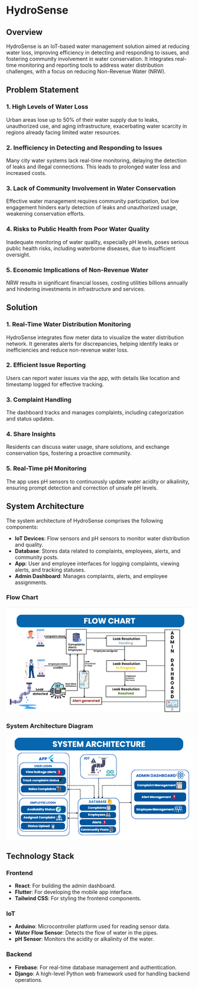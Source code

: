 # HydroSense

## Overview

HydroSense is an IoT-based water management solution aimed at reducing water loss, improving efficiency in detecting and responding to issues, and fostering community involvement in water conservation. It integrates real-time monitoring and reporting tools to address water distribution challenges, with a focus on reducing Non-Revenue Water (NRW).

## Problem Statement

### 1. High Levels of Water Loss
Urban areas lose up to 50% of their water supply due to leaks, unauthorized use, and aging infrastructure, exacerbating water scarcity in regions already facing limited water resources.

### 2. Inefficiency in Detecting and Responding to Issues
Many city water systems lack real-time monitoring, delaying the detection of leaks and illegal connections. This leads to prolonged water loss and increased costs.

### 3. Lack of Community Involvement in Water Conservation
Effective water management requires community participation, but low engagement hinders early detection of leaks and unauthorized usage, weakening conservation efforts.

### 4. Risks to Public Health from Poor Water Quality
Inadequate monitoring of water quality, especially pH levels, poses serious public health risks, including waterborne diseases, due to insufficient oversight.

### 5. Economic Implications of Non-Revenue Water
NRW results in significant financial losses, costing utilities billions annually and hindering investments in infrastructure and services.

## Solution

### 1. Real-Time Water Distribution Monitoring
HydroSense integrates flow meter data to visualize the water distribution network. It generates alerts for discrepancies, helping identify leaks or inefficiencies and reduce non-revenue water loss.

### 2. Efficient Issue Reporting
Users can report water issues via the app, with details like location and timestamp logged for effective tracking.

### 3. Complaint Handling
The dashboard tracks and manages complaints, including categorization and status updates.

### 4. Share Insights
Residents can discuss water usage, share solutions, and exchange conservation tips, fostering a proactive community.

### 5. Real-Time pH Monitoring
The app uses pH sensors to continuously update water acidity or alkalinity, ensuring prompt detection and correction of unsafe pH levels.

## System Architecture

The system architecture of HydroSense comprises the following components:

- **IoT Devices**: Flow sensors and pH sensors to monitor water distribution and quality.
- **Database**: Stores data related to complaints, employees, alerts, and community posts.
- **App**: User and employee interfaces for logging complaints, viewing alerts, and tracking statuses.
- **Admin Dashboard**: Manages complaints, alerts, and employee assignments.

### Flow Chart
![Flow Chart](hydrosense-flowchart.png)

### System Architecture Diagram
![System Architecture](hydrosense-system-architecture.png)

## Technology Stack

### Frontend
- **React**: For building the admin dashboard.
- **Flutter**: For developing the mobile app interface.
- **Tailwind CSS**: For styling the frontend components.

### IoT
- **Arduino**: Microcontroller platform used for reading sensor data.
- **Water Flow Sensor**: Detects the flow of water in the pipes.
- **pH Sensor**: Monitors the acidity or alkalinity of the water.

### Backend
- **Firebase**: For real-time database management and authentication.
- **Django**: A high-level Python web framework used for handling backend operations.


